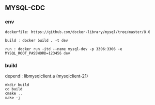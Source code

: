 ## MYSQL-CDC

### env

```
dockerfile: https://github.com/docker-library/mysql/tree/master/8.0

build : docker build . -t dev

run : docker run -itd --name mysql-dev -p 3306:3306 -e MYSQL_ROOT_PASSWORD=123456 dev
```

### build

depend : libmysqlclient.a (mysqlclient-21)

```
mkdir build 
cd build
cmake ..
make -j
```